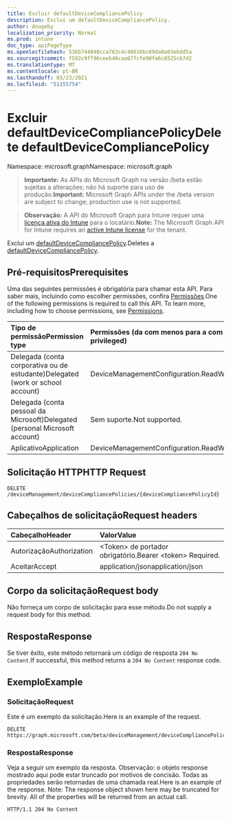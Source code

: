 ```yaml
---
title: Excluir defaultDeviceCompliancePolicy
description: Exclui um defaultDeviceCompliancePolicy.
author: dougeby
localization_priority: Normal
ms.prod: intune
doc_type: apiPageType
ms.openlocfilehash: 536b744040cca763c4c48616bc69da0a65ebdd5a
ms.sourcegitcommit: f592c9ff96ceeb40caa67fcfe90fe6c8525cb7d2
ms.translationtype: MT
ms.contentlocale: pt-BR
ms.lasthandoff: 03/23/2021
ms.locfileid: "51155754"
---
```

# <a name="delete-defaultdevicecompliancepolicy"></a><span data-ttu-id="44317-103">Excluir defaultDeviceCompliancePolicy</span><span class="sxs-lookup"><span data-stu-id="44317-103">Delete defaultDeviceCompliancePolicy</span></span>

<span data-ttu-id="44317-104">Namespace: microsoft.graph</span><span class="sxs-lookup"><span data-stu-id="44317-104">Namespace: microsoft.graph</span></span>

> <span data-ttu-id="44317-105">**Importante:** As APIs do Microsoft Graph na versão /beta estão sujeitas a alterações; não há suporte para uso de produção.</span><span class="sxs-lookup"><span data-stu-id="44317-105">**Important:** Microsoft Graph APIs under the /beta version are subject to change; production use is not supported.</span></span>

> <span data-ttu-id="44317-106">**Observação:** A API do Microsoft Graph para Intune requer uma [licença ativa do Intune](https://go.microsoft.com/fwlink/?linkid=839381) para o locatário.</span><span class="sxs-lookup"><span data-stu-id="44317-106">**Note:** The Microsoft Graph API for Intune requires an [active Intune license](https://go.microsoft.com/fwlink/?linkid=839381) for the tenant.</span></span>

<span data-ttu-id="44317-107">Exclui um [defaultDeviceCompliancePolicy](../resources/intune-deviceconfig-defaultdevicecompliancepolicy.md).</span><span class="sxs-lookup"><span data-stu-id="44317-107">Deletes a [defaultDeviceCompliancePolicy](../resources/intune-deviceconfig-defaultdevicecompliancepolicy.md).</span></span>

## <a name="prerequisites"></a><span data-ttu-id="44317-108">Pré-requisitos</span><span class="sxs-lookup"><span data-stu-id="44317-108">Prerequisites</span></span>
<span data-ttu-id="44317-p101">Uma das seguintes permissões é obrigatória para chamar esta API. Para saber mais, incluindo como escolher permissões, confira [Permissões](/graph/permissions-reference).</span><span class="sxs-lookup"><span data-stu-id="44317-p101">One of the following permissions is required to call this API. To learn more, including how to choose permissions, see [Permissions](/graph/permissions-reference).</span></span>

|<span data-ttu-id="44317-111">Tipo de permissão</span><span class="sxs-lookup"><span data-stu-id="44317-111">Permission type</span></span>|<span data-ttu-id="44317-112">Permissões (da com menos para a com mais privilégios)</span><span class="sxs-lookup"><span data-stu-id="44317-112">Permissions (from least to most privileged)</span></span>|
|:---|:---|
|<span data-ttu-id="44317-113">Delegada (conta corporativa ou de estudante)</span><span class="sxs-lookup"><span data-stu-id="44317-113">Delegated (work or school account)</span></span>|<span data-ttu-id="44317-114">DeviceManagementConfiguration.ReadWrite.All</span><span class="sxs-lookup"><span data-stu-id="44317-114">DeviceManagementConfiguration.ReadWrite.All</span></span>|
|<span data-ttu-id="44317-115">Delegada (conta pessoal da Microsoft)</span><span class="sxs-lookup"><span data-stu-id="44317-115">Delegated (personal Microsoft account)</span></span>|<span data-ttu-id="44317-116">Sem suporte.</span><span class="sxs-lookup"><span data-stu-id="44317-116">Not supported.</span></span>|
|<span data-ttu-id="44317-117">Aplicativo</span><span class="sxs-lookup"><span data-stu-id="44317-117">Application</span></span>|<span data-ttu-id="44317-118">DeviceManagementConfiguration.ReadWrite.All</span><span class="sxs-lookup"><span data-stu-id="44317-118">DeviceManagementConfiguration.ReadWrite.All</span></span>|

## <a name="http-request"></a><span data-ttu-id="44317-119">Solicitação HTTP</span><span class="sxs-lookup"><span data-stu-id="44317-119">HTTP Request</span></span>
<!-- {
  "blockType": "ignored"
}
-->
``` http
DELETE /deviceManagement/deviceCompliancePolicies/{deviceCompliancePolicyId}
```

## <a name="request-headers"></a><span data-ttu-id="44317-120">Cabeçalhos de solicitação</span><span class="sxs-lookup"><span data-stu-id="44317-120">Request headers</span></span>
|<span data-ttu-id="44317-121">Cabeçalho</span><span class="sxs-lookup"><span data-stu-id="44317-121">Header</span></span>|<span data-ttu-id="44317-122">Valor</span><span class="sxs-lookup"><span data-stu-id="44317-122">Value</span></span>|
|:---|:---|
|<span data-ttu-id="44317-123">Autorização</span><span class="sxs-lookup"><span data-stu-id="44317-123">Authorization</span></span>|<span data-ttu-id="44317-124">&lt;Token&gt; de portador obrigatório.</span><span class="sxs-lookup"><span data-stu-id="44317-124">Bearer &lt;token&gt; Required.</span></span>|
|<span data-ttu-id="44317-125">Aceitar</span><span class="sxs-lookup"><span data-stu-id="44317-125">Accept</span></span>|<span data-ttu-id="44317-126">application/json</span><span class="sxs-lookup"><span data-stu-id="44317-126">application/json</span></span>|

## <a name="request-body"></a><span data-ttu-id="44317-127">Corpo da solicitação</span><span class="sxs-lookup"><span data-stu-id="44317-127">Request body</span></span>
<span data-ttu-id="44317-128">Não forneça um corpo de solicitação para esse método.</span><span class="sxs-lookup"><span data-stu-id="44317-128">Do not supply a request body for this method.</span></span>

## <a name="response"></a><span data-ttu-id="44317-129">Resposta</span><span class="sxs-lookup"><span data-stu-id="44317-129">Response</span></span>
<span data-ttu-id="44317-130">Se tiver êxito, este método retornará um código de resposta `204 No Content`.</span><span class="sxs-lookup"><span data-stu-id="44317-130">If successful, this method returns a `204 No Content` response code.</span></span>

## <a name="example"></a><span data-ttu-id="44317-131">Exemplo</span><span class="sxs-lookup"><span data-stu-id="44317-131">Example</span></span>

### <a name="request"></a><span data-ttu-id="44317-132">Solicitação</span><span class="sxs-lookup"><span data-stu-id="44317-132">Request</span></span>
<span data-ttu-id="44317-133">Este é um exemplo da solicitação.</span><span class="sxs-lookup"><span data-stu-id="44317-133">Here is an example of the request.</span></span>
``` http
DELETE https://graph.microsoft.com/beta/deviceManagement/deviceCompliancePolicies/{deviceCompliancePolicyId}
```

### <a name="response"></a><span data-ttu-id="44317-134">Resposta</span><span class="sxs-lookup"><span data-stu-id="44317-134">Response</span></span>
<span data-ttu-id="44317-p102">Veja a seguir um exemplo da resposta. Observação: o objeto response mostrado aqui pode estar truncado por motivos de concisão. Todas as propriedades serão retornadas de uma chamada real.</span><span class="sxs-lookup"><span data-stu-id="44317-p102">Here is an example of the response. Note: The response object shown here may be truncated for brevity. All of the properties will be returned from an actual call.</span></span>
``` http
HTTP/1.1 204 No Content
```




